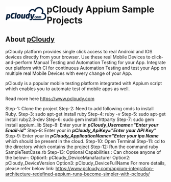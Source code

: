 <h1 style="display:flex;flex-direction:row;align-items: center;"><a target="_blank" rel="noopener noreferrer" href="https://www.pcloudy.com"><img src="/images/pcloudy.png" style="max-width:100%;"></a><span>pCloudy Appium Sample Projects</span></h1>

## About [pCloudy](https://www.pcloudy.com)

pCloudy platform provides single click access to real Android and IOS devices directly from your browser. Use these real Mobile Devices to click-and-perform Manual Testing and Automation Testing for your App. Integrate our platform with CI for continuous Automation Testing and test your App on multiple real Mobile Devices with every change of your App.

pCloudy is a popular mobile testing platform integrated with Appium script which enables you to automate test of mobile apps as well.

Read more here https://www.pcloudy.com

Step-1: Clone the project
Step-2: Need to add following cmds to install Ruby.
Step-3: sudo apt-get install ruby
Step-4: ruby -v
Step-5: sudo apt-get install ruby2.3-dev
Step-6: sudo gem install httparty
Step-7: sudo gem install appium_lib
Step-8: Enter your <MailId> in ***pCloudy_Username="Enter your Email-id"***
Step-9: Enter your <ApiKey> in ***pCloudy_ApiKey="Enter your API Key"***
Step-9: Enter your <ipa> in ***pCloudy_ApplicationName="Enter your ipa Name*** which should be present in the cloud.
Step-10: Open Terminal
Step-11: cd to the directory which contains the project
Step-12: Run the command ruby SampleTestCase.rb
Step-13: Optional Capabilities : Can choose anyone of the below-:
Option1: pCloudy_DeviceManafacturer
Option2: pCloudy_DeviceVersion
Option3: pCloudy_DeviceFullName
For more details, please refer below link: https://www.pcloudy.com/appium-integration-architecture-redefined-appium-runs-become-simpler-with-pcloudy/

